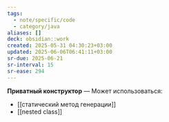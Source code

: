 ```yaml
---
tags:
  - note/specific/code
  - category/java
aliases: []
deck: obsidian::work
created: 2025-05-31 04:30:23+03:00
updated: 2025-06-06T06:41:11+03:00
sr-due: 2025-06-21
sr-interval: 15
sr-ease: 294
---
```


**Приватный конструктор**
—
Может использоваться:
- [[статический метод генерации]]
- [[nested class]]
